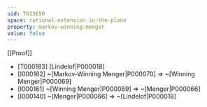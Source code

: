 ```yaml
---
uid: T023650
space: rational-extension-in-the-plane
property: markov-winning-menger
value: false
---
```

[[Proof]]

* [T000183] [Lindelof|P000018]
* [I000162] ~[Markov-Winning Menger|P000070] => ~[Winning Menger|P000069]
* [I000161] ~[Winning Menger|P000069] => ~[Menger|P000066]
* [I000140] ~[Menger|P000066] => ~[Lindelof|P000018]


